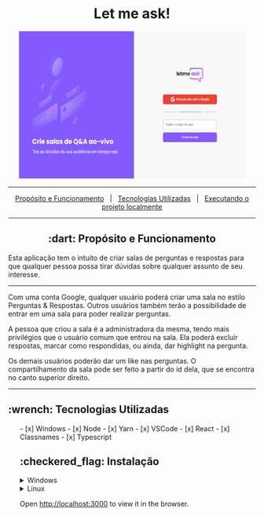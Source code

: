 <h1 align="center">Let me ask!</h1>

<div align="center">
    <img width="460" height="300" src="./src/assets/images/letmeask.png">
</div>

<hr>

<p align="center">
    <a href="#dart-propósito-e-funcionamento">Propósito e Funcionamento</a> &#xa0; | &#xa0; 
    <a href="#wrench-compatibilidade-e-requisitos">Tecnologias Utilizadas</a> &#xa0; | &#xa0; 
    <a href="#checkered_flag-executando">Executando o projeto localmente</a>
</p>

<hr>

<h2 align="center"> :dart: Propósito e Funcionamento</h2>

<p>
    Esta aplicação tem o intuito de criar salas de perguntas e respostas
    para que qualquer pessoa possa tirar dúvidas sobre qualquer assunto
    de seu interesse.
</p>

<hr>

<p>
Com uma conta Google, qualquer usuário poderá criar uma sala no estilo Perguntas & Respostas.
Outros usuários também terão a possibilidade de entrar em uma sala para poder realizar perguntas.
</p>
<p>
A pessoa que criou a sala é a administradora da mesma, tendo mais privilégios que o usuário comum que entrou na sala.
Ela poderá excluir respostas, marcar como respondidas, ou ainda, dar highlight na pergunta.
</p>
<p>
Os demais usuários poderão dar um like nas perguntas.
O compartilhamento da sala pode ser feito a partir do id dela, que se encontra no canto superior direito.
</p>

<hr>

<h2> :wrench: Tecnologias Utilizadas </h2>
<ul>
- [x] Windows
- [x] Node
- [x] Yarn
- [x] VSCode
- [x] React
- [x] Classnames
- [x] Typescript

<h2> :checkered_flag: Instalação </h2>

<details>
<summary>Windows</summary>

    1. Download and install Chocolatey:
    Get-ExecutionPolicy
    Set-ExecutionPolicy AllSigned
    Set-ExecutionPolicy Bypass -Scope Process -Force; iex ((New-Object System.Net.WebClient).DownloadString('https://chocolatey.org/install.ps1'))

    2. Install nodejs
    choco install -y --force nodejs

    3. Install Yarn:
    npm install --global yarn

    3. Download this project as .zip and navigate to the folder where yout extract it
    cd /path/to/the/project

    4. Run:
    yarn start

</details>


<details>
<summary>Linux</summary>
    1. Install nodejs
    sudo apt-get install curl python-software-properties software-properties-common &&
    curl -sL https://deb.nodesource.com/setup_16.x | sudo bash - &&
    sudo apt-get install nodejs 

    2. Install Yarn:
    sudo npm install yarn -g

    3. Download this project as .zip and navigate to the folder where yout extract it
    cd /path/to/the/project

    4. Run:
    yarn start

</details>

Open [http://localhost:3000](http://localhost:3000) to view it in the browser.
